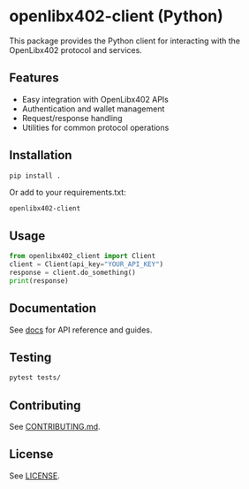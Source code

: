 # openlibx402-client (Python)

This package provides the Python client for interacting with the OpenLibx402 protocol and services.

## Features

- Easy integration with OpenLibx402 APIs
- Authentication and wallet management
- Request/response handling
- Utilities for common protocol operations

## Installation

```bash
pip install .
```
Or add to your requirements.txt:
```
openlibx402-client
```

## Usage

```python
from openlibx402_client import Client
client = Client(api_key="YOUR_API_KEY")
response = client.do_something()
print(response)
```

## Documentation

See [docs](https://openlibx402.github.io/docs/packages/python/openlibx402-client/) for API reference and guides.

## Testing

```bash
pytest tests/
```

## Contributing

See [CONTRIBUTING.md](https://github.com/openlibx402/openlibx402/blob/main/CONTRIBUTING.md).

## License

See [LICENSE](https://github.com/openlibx402/openlibx402/blob/main/LICENSE).
